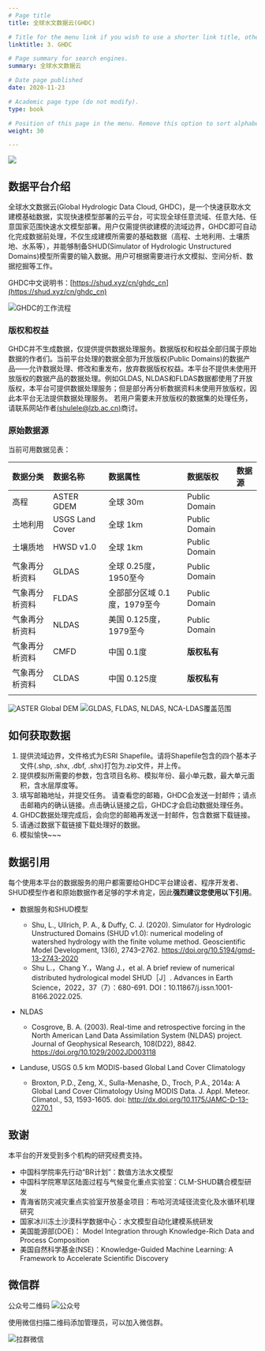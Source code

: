 ```yaml
---
# Page title
title: 全球水文数据云(GHDC)

# Title for the menu link if you wish to use a shorter link title, otherwise remove this option.
linktitle: 3. GHDC

# Page summary for search engines.
summary: 全球水文数据云

# Date page published
date: 2020-11-23

# Academic page type (do not modify).
type: book

# Position of this page in the menu. Remove this option to sort alphabetically.
weight: 30

---
```


![](ghdc_CN/Figure/logo_cn.png)

## 数据平台介绍

全球水文数据云(Global Hydrologic Data Cloud, GHDC)，是一个快速获取水文建模基础数据，实现快速模型部署的云平台，可实现全球任意流域、任意大陆、任意国家范围快速水文模型部署。用户仅需提供欲建模的流域边界，GHDC即可自动化完成数据前处理，不仅生成建模所需要的基础数据（高程、土地利用、土壤质地、水系等），并能够制备SHUD(Simulator of Hydrologic Unstructured Domains)模型所需要的输入数据。用户可根据需要进行水文模拟、空间分析、数据挖掘等工作。

GHDC中文说明书：[https://shud.xyz/cn/ghdc_cn](https://shud.xyz/cn/ghdc_cn)

![GHDC的工作流程](ghdc_CN/Figure/GHDC_flow.png)


### 版权和权益
GHDC并不生成数据，仅提供提供数据处理服务。数据版权和权益全部归属于原始数据的作者们。当前平台处理的数据全部为开放版权(Public Domains)的数据产品——允许数据处理、修改和重发布，放弃数据版权权益。本平台不提供未使用开放版权的数据产品的数据处理。例如GLDAS, NLDAS和FLDAS数据都使用了开放版权，本平台可提供数据处理服务；但是部分再分析数据资料未使用开放版权，因此本平台无法提供数据处理服务。 若用户需要未开放版权的数据集的处理任务，请联系网站作者[(shulele@lzb.ac.cn)](mailto:shulele@lzb.ac.cn)商讨。

### 原始数据源
当前可用数据见表：

| 数据分类 | 数据名称 | 数据属性 | 数据版权 | 数据源 | 
|:---------|:---------|:---------|:---------|:---------|
| 高程 | ASTER GDEM |  全球 30m| Public Domain |  |
| 土地利用 | USGS Land Cover  |  全球 1km| Public Domain |  |
| 土壤质地 |  HWSD v1.0 |   全球 1km | Public Domain |  |
| 气象再分析资料 | GLDAS |  全球 0.25度，1950至今| Public Domain |  |
| 气象再分析资料 | FLDAS |  全部部分区域 0.1度，1979至今| Public Domain |  |
| 气象再分析资料 | NLDAS |  美国 0.125度，1979至今 | Public Domain |  |
| 气象再分析资料 | CMFD |  中国 0.1度 | **版权私有** |  |
| 气象再分析资料 | CLDAS |  中国 0.125度 | **版权私有** |  |
| | | | | |

![ASTER Global DEM](ghdc_CN/Figure/Aster_GDEM.png)
![GLDAS, FLDAS, NLDAS, NCA-LDAS覆盖范围](ghdc_CN/Figure/ldas-domain.jpg)

## 如何获取数据

1. 提供流域边界，文件格式为ESRI Shapefile。请将Shapefile包含的四个基本子文件(.shp, .shx, .dbf, .shx)打包为.zip文件，并上传。
2. 提供模拟所需要的参数，包含项目名称、模拟年份、最小单元数，最大单元面积，含水层厚度等。
3. 填写邮箱地址，并提交任务。 请查看您的邮箱，GHDC会发送一封邮件；请点击邮箱内的确认链接。点击确认链接之后，GHDC才会启动数据处理任务。
4. GHDC数据处理完成后，会向您的邮箱再发送一封邮件，包含数据下载链接。
5. 请通过数据下载链接下载处理好的数据。
6. 模拟愉快~~~

## 数据引用

每个使用本平台的数据服务的用户都需要给GHDC平台建设者、程序开发者、SHUD模型作者和原始数据作者足够的学术肯定，因此**强烈建议您使用以下引用**。

- 数据服务和SHUD模型
    - Shu, L., Ullrich, P. A., & Duffy, C. J. (2020). Simulator for Hydrologic Unstructured Domains (SHUD v1.0): numerical modeling of watershed hydrology with the finite volume method. Geoscientific Model Development, 13(6), 2743–2762. https://doi.org/10.5194/gmd-13-2743-2020
    - Shu L.，Chang Y.，Wang J.，et al. A brief review of numerical distributed hydrological model SHUD［J］. Advances in Earth Science，2022，37（7）：680-691. DOI：10.11867/j.issn.1001-8166.2022.025.

- NLDAS 
    - Cosgrove, B. A. (2003). Real-time and retrospective forcing in the North American Land Data Assimilation System (NLDAS) project. Journal of Geophysical Research, 108(D22), 8842. https://doi.org/10.1029/2002JD003118

- Landuse, USGS 0.5 km MODIS-based Global Land Cover Climatology
    - Broxton, P.D., Zeng, X., Sulla-Menashe, D., Troch, P.A., 2014a: A Global Land Cover Climatology Using MODIS Data. J. Appl. Meteor. Climatol., 53, 1593-1605. doi: http://dx.doi.org/10.1175/JAMC-D-13-0270.1

## 致谢
本平台的开发受到多个机构的研究经费支持。

- 中国科学院率先行动“BR计划”：数值方法水文模型 
- 中国科学院寒旱区陆面过程与气候变化重点实验室：CLM-SHUD耦合模型研发 
- 青海省防灾减灾重点实验室开放基金项目：布哈河流域径流变化及水循环机理研究 
- 国家冰川冻土沙漠科学数据中心：水文模型自动化建模系统研发 
- 美国能源部(DOE)： Model Integration through Knowledge-Rich Data and Process Composition 
- 美国自然科学基金(NSE)：Knowledge-Guided Machine Learning: A Framework to Accelerate Scientific Discovery 



## 微信群

公众号二维码
![公众号](ghdc_CN/Figure/gzh_search.png)



使用微信扫描二维码添加管理员，可以加入微信群。

![拉群微信](ghdc_CN/Figure/shudxyz.jpeg)

